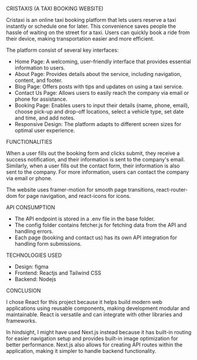 CRISTAXIS (A TAXI BOOKING WEBSITE)

Cristaxi is an online taxi booking platform that lets users reserve a taxi instantly or schedule one for later. This convenience saves people the hassle of waiting on the street for a taxi. Users can quickly book a ride from their device, making transportation easier and more efficient.

The platform consist of several key interfaces:

- Home Page: A welcoming, user-friendly interface that provides essential information to users.
- About Page: Provides details about the service, including navigation, content, and footer.
- Blog Page: Offers posts with tips and updates on using a taxi service.
- Contact Us Page: Allows users to easily reach the company via email or phone for assistance.
- Booking Page: Enables users to input their details (name, phone, email), choose pick-up and drop-off locations, select a vehicle type, set date and time, and add notes.
- Responsive Design: The platform adapts to different screen sizes for optimal user experience.
  
FUNCTIONALITIES

When a user fills out the booking form and clicks submit, they receive a success notification, and their information is sent to the company's email. Similarly, when a user fills out the contact form, their information is also sent to the company. For more information, users can contact the company via email or phone.

The website uses framer-motion for smooth page transitions, react-router-dom for page navigation, and react-icons for icons.

API CONSUMPTION

- The API endpoint is stored in a .env file in the base folder.
- The config folder contains fetcher.js for fetching data from the API and handling errors.
- Each page (booking and contact us) has its own API integration for handling form submissions.

  
TECHNOLOGIES USED
  
  - Design: figma
  - Frontend: Reactjs and Tailwind CSS
  - Backend: Nodejs

CONCLUSION

I chose React for this project because it helps build modern web applications using reusable components, making development modular and maintainable. React is versatile and can integrate with other libraries and frameworks.

In hindsight, I might have used Next.js instead because it has built-in routing for easier navigation setup and provides built-in image optimization for better performance. Next.js also allows for creating API routes within the application, making it simpler to handle backend functionality.
  
